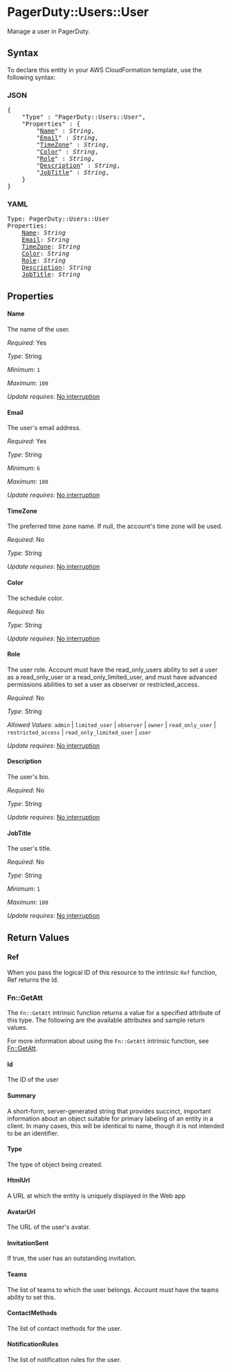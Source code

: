 # PagerDuty::Users::User

Manage a user in PagerDuty.

## Syntax

To declare this entity in your AWS CloudFormation template, use the following syntax:

### JSON

<pre>
{
    "Type" : "PagerDuty::Users::User",
    "Properties" : {
        "<a href="#name" title="Name">Name</a>" : <i>String</i>,
        "<a href="#email" title="Email">Email</a>" : <i>String</i>,
        "<a href="#timezone" title="TimeZone">TimeZone</a>" : <i>String</i>,
        "<a href="#color" title="Color">Color</a>" : <i>String</i>,
        "<a href="#role" title="Role">Role</a>" : <i>String</i>,
        "<a href="#description" title="Description">Description</a>" : <i>String</i>,
        "<a href="#jobtitle" title="JobTitle">JobTitle</a>" : <i>String</i>,
    }
}
</pre>

### YAML

<pre>
Type: PagerDuty::Users::User
Properties:
    <a href="#name" title="Name">Name</a>: <i>String</i>
    <a href="#email" title="Email">Email</a>: <i>String</i>
    <a href="#timezone" title="TimeZone">TimeZone</a>: <i>String</i>
    <a href="#color" title="Color">Color</a>: <i>String</i>
    <a href="#role" title="Role">Role</a>: <i>String</i>
    <a href="#description" title="Description">Description</a>: <i>String</i>
    <a href="#jobtitle" title="JobTitle">JobTitle</a>: <i>String</i>
</pre>

## Properties

#### Name

The name of the user.

_Required_: Yes

_Type_: String

_Minimum_: <code>1</code>

_Maximum_: <code>100</code>

_Update requires_: [No interruption](https://docs.aws.amazon.com/AWSCloudFormation/latest/UserGuide/using-cfn-updating-stacks-update-behaviors.html#update-no-interrupt)

#### Email

The user's email address.

_Required_: Yes

_Type_: String

_Minimum_: <code>6</code>

_Maximum_: <code>100</code>

_Update requires_: [No interruption](https://docs.aws.amazon.com/AWSCloudFormation/latest/UserGuide/using-cfn-updating-stacks-update-behaviors.html#update-no-interrupt)

#### TimeZone

The preferred time zone name. If null, the account's time zone will be used.

_Required_: No

_Type_: String

_Update requires_: [No interruption](https://docs.aws.amazon.com/AWSCloudFormation/latest/UserGuide/using-cfn-updating-stacks-update-behaviors.html#update-no-interrupt)

#### Color

The schedule color.

_Required_: No

_Type_: String

_Update requires_: [No interruption](https://docs.aws.amazon.com/AWSCloudFormation/latest/UserGuide/using-cfn-updating-stacks-update-behaviors.html#update-no-interrupt)

#### Role

The user role. Account must have the read_only_users ability to set a user as a read_only_user or a read_only_limited_user, and must have advanced permissions abilities to set a user as observer or restricted_access.

_Required_: No

_Type_: String

_Allowed Values_: <code>admin</code> | <code>limited_user</code> | <code>observer</code> | <code>owner</code> | <code>read_only_user</code> | <code>restricted_access</code> | <code>read_only_limited_user</code> | <code>user</code>

_Update requires_: [No interruption](https://docs.aws.amazon.com/AWSCloudFormation/latest/UserGuide/using-cfn-updating-stacks-update-behaviors.html#update-no-interrupt)

#### Description

The user's bio.

_Required_: No

_Type_: String

_Update requires_: [No interruption](https://docs.aws.amazon.com/AWSCloudFormation/latest/UserGuide/using-cfn-updating-stacks-update-behaviors.html#update-no-interrupt)

#### JobTitle

The user's title.

_Required_: No

_Type_: String

_Minimum_: <code>1</code>

_Maximum_: <code>100</code>

_Update requires_: [No interruption](https://docs.aws.amazon.com/AWSCloudFormation/latest/UserGuide/using-cfn-updating-stacks-update-behaviors.html#update-no-interrupt)

## Return Values

### Ref

When you pass the logical ID of this resource to the intrinsic `Ref` function, Ref returns the Id.

### Fn::GetAtt

The `Fn::GetAtt` intrinsic function returns a value for a specified attribute of this type. The following are the available attributes and sample return values.

For more information about using the `Fn::GetAtt` intrinsic function, see [Fn::GetAtt](https://docs.aws.amazon.com/AWSCloudFormation/latest/UserGuide/intrinsic-function-reference-getatt.html).

#### Id

The ID of the user

#### Summary

A short-form, server-generated string that provides succinct, important information about an object suitable for primary labeling of an entity in a client. In many cases, this will be identical to name, though it is not intended to be an identifier.

#### Type

The type of object being created.

#### HtmlUrl

A URL at which the entity is uniquely displayed in the Web app

#### AvatarUrl

The URL of the user's avatar.

#### InvitationSent

If true, the user has an outstanding invitation.

#### Teams

The list of teams to which the user belongs. Account must have the teams ability to set this.

#### ContactMethods

The list of contact methods for the user.

#### NotificationRules

The list of notification rules for the user.

